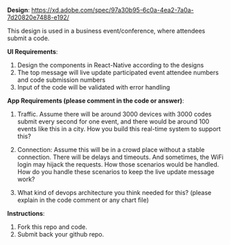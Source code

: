 **Design**:
https://xd.adobe.com/spec/97a30b95-6c0a-4ea2-7a0a-7d20820e7488-e192/

This design is used in a business event/conference, where attendees submit a code. 

**UI Requirements**:
1. Design the components in React-Native according to the designs 
2. The top message will live update participated event attendee numbers and code submission numbers
3. Input of the code will be validated with error handling

**App Requirements (please comment in the code or answer)**:
1. Traffic. Assume there will be around 3000 devices with 3000 codes submit every second for one event, and there would be around 100 events like this in a city. How you build this real-time system to support this?

2. Connection: Assume this will be in a crowd place without a stable connection. There will be delays and timeouts. And sometimes, the WiFi login may hijack the requests. How those scenarios would be handled. How do you handle these scenarios to keep the live update message work?

3. What kind of devops architecture you think needed for this? (please explain in the code comment or any chart file)

**Instructions**: 
1. Fork this repo and code.
2. Submit back your github repo.
